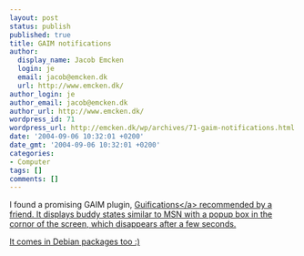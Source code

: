 ```yaml
---
layout: post
status: publish
published: true
title: GAIM notifications
author:
  display_name: Jacob Emcken
  login: je
  email: jacob@emcken.dk
  url: http://www.emcken.dk/
author_login: je
author_email: jacob@emcken.dk
author_url: http://www.emcken.dk/
wordpress_id: 71
wordpress_url: http://emcken.dk/wp/archives/71-gaim-notifications.html
date: '2004-09-06 10:32:01 +0200'
date_gmt: '2004-09-06 10:32:01 +0200'
categories:
- Computer
tags: []
comments: []
---
```

<p>I found a promising GAIM plugin, <a href="http:&#47;&#47;guifications.sourceforge.net&#47;">Guifications<&#47;a> recommended by a friend. It displays buddy states similar to MSN with a popup box in the cornor of the screen, which disappears after a few seconds.</p>
<p>It comes in Debian packages too :)</p>
